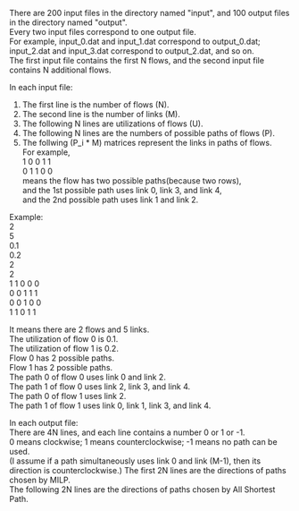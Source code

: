 There are 200 input files in the directory named "input", and 100 output files in the directory named "output".  
Every two input files correspond to one output file.  
For example, input_0.dat and input_1.dat correspond to output_0.dat; input_2.dat and input_3.dat correspond to output_2.dat, and so on.  
The first input file contains the first N flows, and the second input file contains N additional flows.

In each input file:
1. The first line is the number of flows (N).
2. The second line is the number of links (M).
3. The following N lines are utilizations of flows (U).
4. The following N lines are the numbers of possible paths of flows (P).
5. The follwing (P_i * M) matrices represent the links in paths of flows.  
   For example,  
   1 0 0 1 1  
   0 1 1 0 0  
   means the flow has two possible paths(because two rows),   
   and the 1st possible path uses link 0, link 3, and link 4,  
   and the 2nd possible path uses link 1 and link 2.  
     
Example:  
2   
5  
0.1  
0.2   
2  
2  
1 1 0 0 0  
0 0 1 1 1  
0 0 1 0 0  
1 1 0 1 1  
  
It means there are 2 flows and 5 links.  
The utilization of flow 0 is 0.1.  
The utilization of flow 1 is 0.2.  
Flow 0 has 2 possible paths.  
Flow 1 has 2 possible paths.  
The path 0 of flow 0 uses link 0 and link 2.  
The path 1 of flow 0 uses link 2, link 3, and link 4.  
The path 0 of flow 1 uses link 2.  
The path 1 of flow 1 uses link 0, link 1, link 3, and link 4.  
  
  
In each output file:  
There are 4N lines, and each line contains a number 0 or 1 or -1.  
0 means clockwise; 1 means counterclockwise; -1 means no path can be used.  
(I assume if a path simultaneously uses link 0 and link (M-1), then its direction is counterclockwise.) 
The first 2N lines are the directions of paths chosen by MILP.  
The following 2N lines are the directions of paths chosen by All Shortest Path.  
